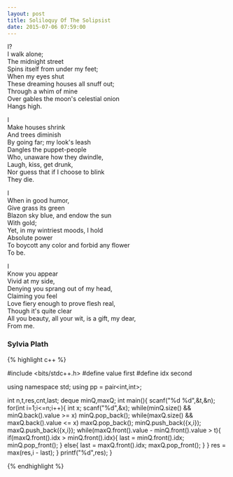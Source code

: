 ```yaml
---
layout: post
title: Soliloquy Of The Solipsist
date: 2015-07-06 07:59:00
---
```

I?    
I walk alone;    
The midnight street    
Spins itself from under my feet;    
When my eyes shut    
These dreaming houses all snuff out;    
Through a whim of mine    
Over gables the moon's celestial onion    
Hangs high.    
    
I    
Make houses shrink    
And trees diminish    
By going far; my look's leash    
Dangles the puppet-people    
Who, unaware how they dwindle,    
Laugh, kiss, get drunk,    
Nor guess that if I choose to blink    
They die.    
    
I    
When in good humor,    
Give grass its green    
Blazon sky blue, and endow the sun    
With gold;    
Yet, in my wintriest moods, I hold    
Absolute power    
To boycott any color and forbid any flower    
To be.    
    
I    
Know you appear    
Vivid at my side,    
Denying you sprang out of my head,    
Claiming you feel    
Love fiery enough to prove flesh real,    
Though it's quite clear    
All you beauty, all your wit, is a gift, my dear,    
From me.   


	 
### Sylvia Plath

{% highlight c++ %}

#include <bits/stdc++.h>
#define value first
#define idx second

using namespace std;
using pp = pair<int,int>;

int n,t,res,cnt,last;
deque<pp> minQ,maxQ;
int main(){
	scanf("%d %d",&t,&n);
	for(int i=1;i<=n;i++){
		int x;
		scanf("%d",&x);
		while(minQ.size() && minQ.back().value >= x) minQ.pop_back();
		while(maxQ.size() && maxQ.back().value <= x) maxQ.pop_back();
		minQ.push_back({x,i});
		maxQ.push_back({x,i});
		while(maxQ.front().value - minQ.front().value > t){
			if(maxQ.front().idx > minQ.front().idx){
				last = minQ.front().idx;
				minQ.pop_front();
			}
			else{ 
				last = maxQ.front().idx;
				maxQ.pop_front();
			}
		}
		res = max(res,i - last);
	}
	printf("%d",res);
}

{% endhighlight %}